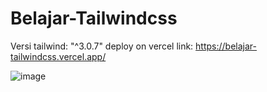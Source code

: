 # Belajar-Tailwindcss

Versi tailwind: "^3.0.7"
deploy on vercel link: https://belajar-tailwindcss.vercel.app/

![image](https://user-images.githubusercontent.com/28127002/147376474-b270265f-579d-4115-b2f2-e052d97bb838.png)
